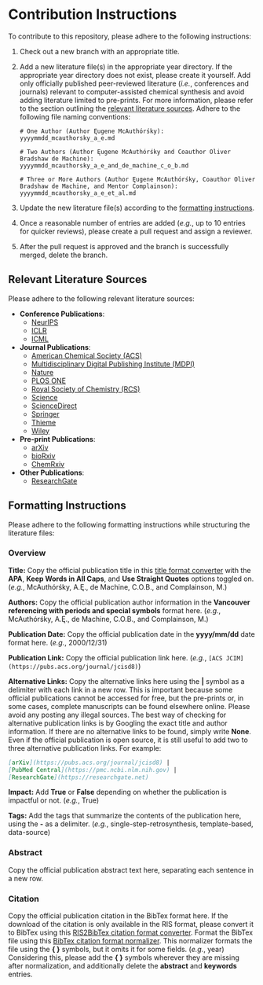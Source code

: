 # Contribution Instructions
To contribute to this repository, please adhere to the following instructions:

1. Check out a new branch with an appropriate title. 
2. Add a new literature file(s) in the appropriate year directory.
If the appropriate year directory does not exist, please create it yourself.
Add only officially published peer-reviewed literature (_i.e._, conferences and journals) relevant to computer-assisted chemical synthesis and avoid adding literature limited to pre-prints.
For more information, please refer to the section outlining the [relevant literature sources](#relevant-literature-sources).
Adhere to the following file naming conventions:

    ```
    # One Author (Author Ęugene McAuthórśky):
    yyyymmdd_mcauthorsky_a_e.md
    
    # Two Authors (Author Ęugene McAuthórśky and Coauthor Oliver Bradshaw de Machine):
    yyyymmdd_mcauthorsky_a_e_and_de_machine_c_o_b.md
    
    # Three or More Authors (Author Ęugene McAuthórśky, Coauthor Oliver Bradshaw de Machine, and Mentor Complainson):
    yyyymmdd_mcauthorsky_a_e_et_al.md
    ```

3. Update the new literature file(s) according to the [formatting instructions](#formatting-instructions).
4. Once a reasonable number of entries are added (_e.g._, up to 10 entries for quicker reviews), please create a pull request and assign a reviewer.
5. After the pull request is approved and the branch is successfully merged, delete the branch.


## Relevant Literature Sources
Please adhere to the following relevant literature sources:

- **Conference Publications**:
  - [NeurIPS](https://nips.cc)
  - [ICLR](https://icml.cc)
  - [ICML](https://iclr.cc)
- **Journal Publications**:
  - [American Chemical Society (ACS)](https://pubs.acs.org/action/doSearch)
  - [Multidisciplinary Digital Publishing Institute (MDPI)](https://www.mdpi.com/search)
  - [Nature](https://www.nature.com/search/advanced)
  - [PLOS ONE](https://journals.plos.org/plosone/search)
  - [Royal Society of Chemistry (RCS)](https://pubs.rsc.org/en/search/advancedsearch)
  - [Science](https://www.science.org/search/advanced)
  - [ScienceDirect](https://www.sciencedirect.com/search)
  - [Springer](https://link.springer.com/advanced-search)
  - [Thieme](https://www.thieme-connect.com/products/all/search)
  - [Wiley](https://onlinelibrary.wiley.com/search/advanced)
- **Pre-print Publications**:
  - [arXiv](https://arxiv.org/search/advanced)
  - [bioRxiv](https://www.biorxiv.org/search)
  - [ChemRxiv](https://chemrxiv.org/engage/chemrxiv/search-dashboard)
- **Other Publications**:
  - [ResearchGate](https://www.researchgate.net/search.Search.html)


## Formatting Instructions
Please adhere to the following formatting instructions while structuring the literature files:

### Overview
**Title:**
Copy the official publication title in this [title format converter](https://titlecaseconverter.com) with the **APA**, **Keep Words in All Caps**, and **Use Straight Quotes** options toggled on.
(_e.g._, McAuthórśky, A.Ę., de Machine, C.O.B., and Complainson, M.)

**Authors:**
Copy the official publication author information in the **Vancouver referencing with periods and special symbols** format here.
(_e.g._, McAuthórśky, A.Ę., de Machine, C.O.B., and Complainson, M.)

**Publication Date:**
Copy the official publication date in the **yyyy/mm/dd** date format here.
(_e.g._, 2000/12/31)

**Publication Link:**
Copy the official publication link here.
(_e.g._, `[ACS JCIM](https://pubs.acs.org/journal/jcisd8)`)

**Alternative Links:**
Copy the alternative links here using the **|** symbol as a delimiter with each link in a new row.
This is important because some official publications cannot be accessed for free, but the pre-prints or, in some cases, complete manuscripts can be found elsewhere online.
Please avoid any posting any illegal sources.
The best way of checking for alternative publication links is by Googling the exact title and author information.
If there are no alternative links to be found, simply write **None**.
Even if the official publication is open source, it is still useful to add two to three alternative publication links.
For example:

```markdown
[arXiv](https://pubs.acs.org/journal/jcisd8) |
[PubMed Central](https://pmc.ncbi.nlm.nih.gov) |
[ResearchGate](https://researchgate.net)
```

**Impact:**
Add **True** or **False** depending on whether the publication is impactful or not.
(_e.g._, True)

**Tags:**
Add the tags that summarize the contents of the publication here, using the **-** as a delimiter.
(_e.g._, single-step-retrosynthesis, template-based, data-source)


### Abstract
Copy the official publication abstract text here, separating each sentence in a new row.


### Citation
Copy the official publication citation in the BibTex format here.
If the download of the citation is only available in the RIS format, please convert it to BibTex using this [RIS2BibTex citation format converter](https://www.bruot.org/ris2bib).
Format the BibTex file using this [BibTex citation format normalizer](https://hsborges.github.io/bibtex-normalizer).
This normalizer formats the file using the **{ }** symbols, but it omits it for some fields. (_e.g._, year)
Considering this, please add the **{ }** symbols wherever they are missing after normalization, and additionally delete the **abstract** and **keywords** entries.
